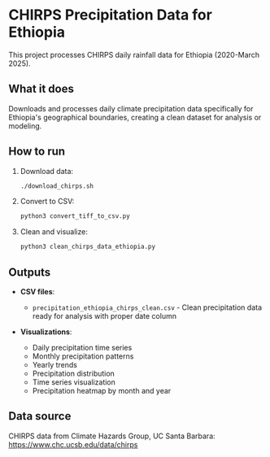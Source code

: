 # CHIRPS Precipitation Data for Ethiopia

This project processes CHIRPS daily rainfall data for Ethiopia (2020-March 2025).

## What it does

Downloads and processes daily climate precipitation data specifically for Ethiopia's geographical boundaries, creating a clean dataset for analysis or modeling.

## How to run

1. Download data:
   ```bash
   ./download_chirps.sh
   ```

2. Convert to CSV:
   ```bash
   python3 convert_tiff_to_csv.py
   ```

3. Clean and visualize:
   ```bash
   python3 clean_chirps_data_ethiopia.py
   ```

## Outputs

- **CSV files**: 
  - `precipitation_ethiopia_chirps_clean.csv` - Clean precipitation data ready for analysis with proper date column
  
- **Visualizations**:
  - Daily precipitation time series
  - Monthly precipitation patterns
  - Yearly trends
  - Precipitation distribution
  - Time series visualization
  - Precipitation heatmap by month and year

## Data source

CHIRPS data from Climate Hazards Group, UC Santa Barbara: https://www.chc.ucsb.edu/data/chirps

